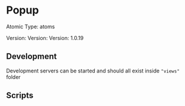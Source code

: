 # Popup

Atomic Type: atoms

Version: Version: Version: 1.0.19






## Development

Development servers can be started and should all exist inside `"views"` folder

## Scripts

